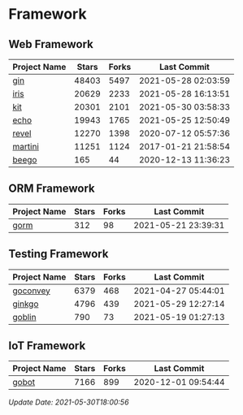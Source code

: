 # Framework

## Web Framework
| Project Name | Stars | Forks | Last Commit |
| ------------ | ----- | ----- | ----------- |
| [gin](https://github.com/gin-gonic/gin) | 48403 | 5497 | 2021-05-28 02:03:59 |
| [iris](https://github.com/kataras/iris) | 20629 | 2233 | 2021-05-28 16:13:51 |
| [kit](https://github.com/go-kit/kit) | 20301 | 2101 | 2021-05-30 03:58:33 |
| [echo](https://github.com/labstack/echo) | 19943 | 1765 | 2021-05-25 12:50:49 |
| [revel](https://github.com/revel/revel) | 12270 | 1398 | 2020-07-12 05:57:36 |
| [martini](https://github.com/go-martini/martini) | 11251 | 1124 | 2017-01-21 21:58:54 |
| [beego](https://github.com/astaxie/beego) | 165 | 44 | 2020-12-13 11:36:23 |

## ORM Framework
| Project Name | Stars | Forks | Last Commit |
| ------------ | ----- | ----- | ----------- |
| [gorm](https://github.com/jinzhu/gorm) | 312 | 98 | 2021-05-21 23:39:31 |

## Testing Framework
| Project Name | Stars | Forks | Last Commit |
| ------------ | ----- | ----- | ----------- |
| [goconvey](https://github.com/smartystreets/goconvey) | 6379 | 468 | 2021-04-27 05:44:01 |
| [ginkgo](https://github.com/onsi/ginkgo) | 4796 | 439 | 2021-05-29 12:27:14 |
| [goblin](https://github.com/franela/goblin) | 790 | 73 | 2021-05-19 01:27:13 |

## IoT Framework
| Project Name | Stars | Forks | Last Commit |
| ------------ | ----- | ----- | ----------- |
| [gobot](https://github.com/hybridgroup/gobot) | 7166 | 899 | 2020-12-01 09:54:44 |

*Update Date: 2021-05-30T18:00:56*